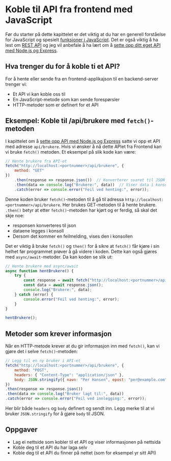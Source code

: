 # Koble til API fra frontend med JavaScript

Før du starter på dette kapittelet er det viktig at du har en generell forståelse for JavaScript og spesielt [funksjoner i JavaScript](funksjoner.md). Det er også viktig å ha lest om [REST API](../API/REST%20API.md) og jeg vil anbefale å ha lært om å [sette opp ditt eget API med Node.js og Express](Nodejs/API.md).

## Hva trenger du for å koble ti et API?
For å hente eller sende fra en frontend-applikajson til en backend-server trenger vi:
- Et API vi kan koble oss til
- En JavaScript-metode som kan sende forespørsler
- HTTP-metoder som er definert for et API

## Eksempel: Koble til /api/brukere med `fetch()`-metoden

I kapittelet om å [sette opp API med Node.js og Express](Nodejs/API.md) satte vi opp et API med adresse ``api/brukere``. Hvis vi ønsker å nå dette APIet fra Frontend kan vi bruke `fetch()` metoden. Et eksempel på slik kode kan være:
```javascript
// Hente brukere fra API-et
fetch("http://localhost:<portnummer>/api/brukere", {
    method: "GET"
})
    .then(response => response.json())  // Konverterer svaret til JSON
    .then(data => console.log("Brukere:", data))  // Viser data i konsollen
    .catch(error => console.error("Feil ved henting:", error));
```
Denne koden bruker ``fetch()``-metoden til å gå til adressa `http://localhost:<portnummer>/api/brukere`. Her brukes GET-metoden til å hente brukere. ``.then()`` betyr at etter `fetch()`-metoden har kjørt og er ferdig, så skal det skje noe:
- responsen konverteres til json
- dataene legges i konsoll
- Dersom det kommer en feilmelding, vises den i konsollen

Det er viktig å bruke `fetch()` og `then()` for å sikre at ``fetch()`` får kjøre i sin helhet før programmet prøver å gå videre i koden. Dette kan også gjøres med `async/await`-metoder. Da kan koden se slik ut:
```javascript
// Hente brukere med async/await
async function hentBrukere() {
    try {
        const response = await fetch("http://localhost:<portnummer>/api/brukere");
        const data = await response.json();
        console.log("Brukere:", data);
    } catch (error) {
        console.error("Feil ved henting:", error);
    }
}

hentBrukere();
```

## Metoder som krever informasjon
Når en HTTP-metode krever at du gir informasjon inn med ``fetch()``, kan vi gjøre det i selve `fetch()`-metoden:
```javascript
// Legg til en ny bruker i API-et
fetch("http://localhost:<portnummer>/api/brukere", {
    method: "POST",
    headers: { "Content-Type": "application/json" },
    body: JSON.stringify({ navn: "Per Hansen", epost: "per@example.com" })
})
.then(response => response.json())
.then(data => console.log("Bruker lagt til:", data))
.catch(error => console.error("Feil ved innlegging:", error));
```
Her blir både ``headers`` og ``body`` definert og sendt inn. Legg merke til at vi bruker `JSON.stringify` for å gjøre `body` til JSON.

## Oppgaver
- Lag ei nettside som kobler til et API og viser informasjonen på nettsida
- Koble deg til et API du har laga selv
- Koble deg til et API du finner på nettet (som for eksempel yr sitt API)